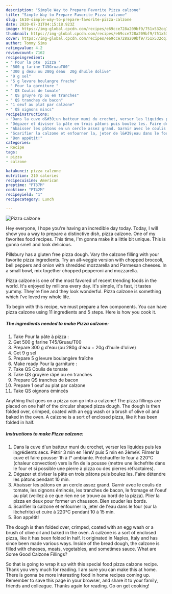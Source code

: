 ```yaml
---
description: "Simple Way to Prepare Favorite Pizza calzone"
title: "Simple Way to Prepare Favorite Pizza calzone"
slug: 1610-simple-way-to-prepare-favorite-pizza-calzone
date: 2020-07-31T04:15:18.923Z
image: https://img-global.cpcdn.com/recipes/e69cce728a209bf9/751x532cq70/pizza-calzone-photo-principale-de-la-recette.jpg
thumbnail: https://img-global.cpcdn.com/recipes/e69cce728a209bf9/751x532cq70/pizza-calzone-photo-principale-de-la-recette.jpg
cover: https://img-global.cpcdn.com/recipes/e69cce728a209bf9/751x532cq70/pizza-calzone-photo-principale-de-la-recette.jpg
author: Tommy Sims
ratingvalue: 4.2
reviewcount: 7162
recipeingredient:
- " Pour la pte  pizza "
- "500 g farine T45GruauT00"
- "300 g deau ou 280g deau  20g dhuile dolive"
- "9 g sel"
- "5 g levure boulangre frache"
- " Pour la garniture "
- " QS Coulis de tomate"
- " QS gruyre rp ou en tranches"
- " QS tranches de bacon"
- "1 oeuf au plat par calzone"
- " QS oignons mincs"
recipeinstructions:
- "Dans la cuve d&#39;un batteur muni du crochet, verser les liquides puis les ingrédients secs. Pétrir 3 min en 1èreV puis 5 min en 2èmeV. Filmer la cuve et faire pousser 1h à t° ambiante. Préchauffer le four à 220°C (chaleur convection) vers la fin de la pousse (mettre une lèchefrite dans le four et si possible une pierre à pizza ou des pierres réfractaires)."
- "Dégazer et diviser la pâte en trois pâtons puis boulez les. Faire détendre les pâtons pendant 10 min."
- "Abaisser les pâtons en un cercle assez grand. Garnir avec le coulis de tomate, les oignons émincés, les tranches de bacon, le fromage et l&#39;oeuf au plat (veillez à ce que rien ne se trouve au bord de la pizza). Plier la pizza en deux pour former un chausson. Bien souder les bords."
- "Scarifier la calzone et enfourner la, jeter de l&#39;eau dans le four (sur la lèchefrite) et cuire à 220°C pendant 10 à 15 min."
- "Bon appétit!"
categories:
- Recipe
tags:
- pizza
- calzone

katakunci: pizza calzone 
nutrition: 210 calories
recipecuisine: American
preptime: "PT37M"
cooktime: "PT42M"
recipeyield: "1"
recipecategory: Lunch

---
```



![Pizza calzone](https://img-global.cpcdn.com/recipes/e69cce728a209bf9/751x532cq70/pizza-calzone-photo-principale-de-la-recette.jpg)

Hey everyone, I hope you're having an incredible day today. Today, I will show you a way to prepare a distinctive dish, pizza calzone. One of my favorites food recipes. This time, I'm gonna make it a little bit unique. This is gonna smell and look delicious.

Pillsbury has a gluten free pizza dough. Vary the calzone filling with your favorite pizza ingredients. Try an all-veggie version with chopped broccoli, bell peppers and onion with shredded mozzarella and Parmesan cheeses. In a small bowl, mix together chopped pepperoni and mozzarella.

Pizza calzone is one of the most favored of recent trending foods in the world. It's enjoyed by millions every day. It's simple, it's fast, it tastes yummy. They're fine and they look wonderful. Pizza calzone is something which I've loved my whole life.


To begin with this recipe, we must prepare a few components. You can have pizza calzone using 11 ingredients and 5 steps. Here is how you cook it.

<!--inarticleads1-->

##### The ingredients needed to make Pizza calzone:

1. Take  Pour la pâte à pizza :
1. Get 500 g farine T45/Gruau/T00
1. Prepare 300 g d&#39;eau (ou 280g d&#39;eau + 20g d&#39;huile d&#39;olive)
1. Get 9 g sel
1. Prepare 5 g levure boulangère fraîche
1. Make ready  Pour la garniture :
1. Take  QS Coulis de tomate
1. Take  QS gruyère râpé ou en tranches
1. Prepare  QS tranches de bacon
1. Prepare 1 oeuf au plat par calzone
1. Take  QS oignons émincés


Anything that goes on a pizza can go into a calzone! The pizza fillings are placed on one half of the circular shaped pizza dough. The dough is then folded over, crimped, coated with an egg wash or a brush of olive oil and baked in the oven. A calzone is a sort of enclosed pizza, like it has been folded in half. 

<!--inarticleads2-->

##### Instructions to make Pizza calzone:

1. Dans la cuve d&#39;un batteur muni du crochet, verser les liquides puis les ingrédients secs. Pétrir 3 min en 1èreV puis 5 min en 2èmeV. Filmer la cuve et faire pousser 1h à t° ambiante. Préchauffer le four à 220°C (chaleur convection) vers la fin de la pousse (mettre une lèchefrite dans le four et si possible une pierre à pizza ou des pierres réfractaires).
1. Dégazer et diviser la pâte en trois pâtons puis boulez les. Faire détendre les pâtons pendant 10 min.
1. Abaisser les pâtons en un cercle assez grand. Garnir avec le coulis de tomate, les oignons émincés, les tranches de bacon, le fromage et l&#39;oeuf au plat (veillez à ce que rien ne se trouve au bord de la pizza). Plier la pizza en deux pour former un chausson. Bien souder les bords.
1. Scarifier la calzone et enfourner la, jeter de l&#39;eau dans le four (sur la lèchefrite) et cuire à 220°C pendant 10 à 15 min.
1. Bon appétit!


The dough is then folded over, crimped, coated with an egg wash or a brush of olive oil and baked in the oven. A calzone is a sort of enclosed pizza, like it has been folded in half. It originated in Naples, Italy and has since been made various ways. Inside of the bread dough, the calzone is filled with cheeses, meats, vegetables, and sometimes sauce. What are Some Good Calzone Fillings? 

So that is going to wrap it up with this special food pizza calzone recipe. Thank you very much for reading. I am sure you can make this at home. There is gonna be more interesting food in home recipes coming up. Remember to save this page in your browser, and share it to your family, friends and colleague. Thanks again for reading. Go on get cooking!
